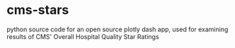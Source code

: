 # cms-stars
python source code for an open source plotly dash app, used for examining results of CMS' Overall Hospital Quality Star Ratings
